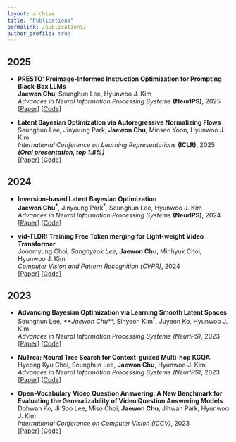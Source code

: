```yaml
---
layout: archive
title: "Publications"
permalink: /publications/
author_profile: true
---
```


## 2025
- **PRESTO: Preimage-Informed Instruction Optimization for Prompting Black-Box LLMs**<br>
  **Jaewon Chu**, Seunghun Lee, Hyunwoo J. Kim<br>
  _Advances in Neural Information Processing Systems_ **(NeurIPS)**, 2025<br>
  [[Paper]()] [[Code]()]<br>

- **Latent Bayesian Optimization via Autoregressive Normalizing Flows**<br>
  Seunghun Lee, Jinyoung Park, **Jaewon Chu**, Minseo Yoon, Hyunwoo J. Kim<br>
  _International Conference on Learning Representations_ **(ICLR)**, 2025 **_(Oral presentation, top 1.8%)_**<br>
  [[Paper](https://arxiv.org/pdf/2504.14889)] [[Code](https://github.com/mlvlab/NFBO)]<br>

## 2024
- **Inversion-based Latent Bayesian Optimization**<br>
  **Jaewon Chu<sup>*</sup>**, Jinyoung Park<sup>*</sup>, Seunghun Lee, Hyunwoo J. Kim<br>
  _Advances in Neural Information Processing Systems_ **(NeurIPS)**, 2024<br>
  [[Paper](https://arxiv.org/pdf/2411.05330)] [[Code](https://github.com/mlvlab/InvBO)]<br>

- **vid-TLDR: Training Free Token merging for Light-weight Video Transformer**<br>
  Joonmyung Choi<sup>*</sup>, Sanghyeok Lee<sup>*</sup>, **Jaewon Chu**, Minhyuk Choi, Hyunwoo J. Kim<br>
  _Computer Vision and Pattern Recognition_ *(CVPR)*, 2024<br>
  [[Paper](https://arxiv.org/pdf/2403.13347)] [[Code](https://github.com/mlvlab/vid-TLDR)]<br>

## 2023
- **Advancing Bayesian Optimization via Learning Smooth Latent Spaces**<br>
  Seunghun Lee<sup>*</sup>, **Jaewon Chu<sup>*</sup>**, Sihyeon Kim<sup>*</sup>, Juyeon Ko, Hyunwoo J. Kim<br>
  _Advances in Neural Information Processing Systems_ *(NeurIPS)*, 2023<br>
  [[Paper](https://arxiv.org/pdf/2310.20258)] [[Code](https://github.com/mlvlab/CoBO)]<br>

- **NuTrea: Neural Tree Search for Context-guided Multi-hop KGQA**<br>
  Hyeong Kyu Choi, Seunghun Lee, **Jaewon Chu**, Hyunwoo J. Kim<br>
  _Advances in Neural Information Processing Systems_ *(NeurIPS)*, 2023<br>
  [[Paper](https://arxiv.org/pdf/2310.15484)] [[Code](https://github.com/mlvlab/NuTrea)]<br>

- **Open-Vocabulary Video Question Answering: A New Benchmark for Evaluating the Generalizability of Video Question Answering Models**<br>
  Dohwan Ko, Ji Soo Lee, Miso Choi, **Jaewon Chu**, Jihwan Park, Hyunwoo J. Kim<br>
  _International Conference on Computer Vision_ *(ICCV)*, 2023<br>
  [[Paper](https://arxiv.org/pdf/2308.09363)] [[Code](https://github.com/mlvlab/OVQA)]<br>